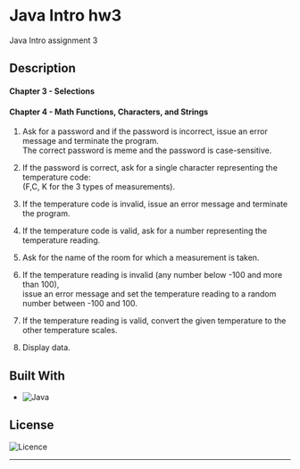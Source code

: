 # Java Intro hw3

Java Intro assignment 3

## Description

#### Chapter 3 - Selections
#### Chapter 4 - Math Functions, Characters, and Strings

1) Ask for a password and if the password is incorrect, issue an error message and terminate the program.
   <br> The correct password is meme and the password is case-sensitive.

2) If the password is correct, ask for a single character representing the temperature code: 
   <br> (F,C, K for the 3 types of measurements).

3) If the temperature code is invalid, issue an error message and terminate the program.

4) If the temperature code is valid, ask for a number representing the temperature reading.

5) Ask for the name of the room for which a measurement is taken.

6) If the temperature reading is invalid (any number below -100 and more than 100), 
   <br> issue an error message and set the temperature reading to a random number between -100 and 100.

7) If the temperature reading is valid, convert the given temperature to the other temperature scales.

8) Display data.

## Built With

* ![Java](https://img.shields.io/badge/java-%23ED8B00.svg?style=for-the-badge&logo=openjdk&logoColor=white)

## License

![Licence](https://img.shields.io/github/license/Ileriayo/markdown-badges?style=for-the-badge)
<hr>